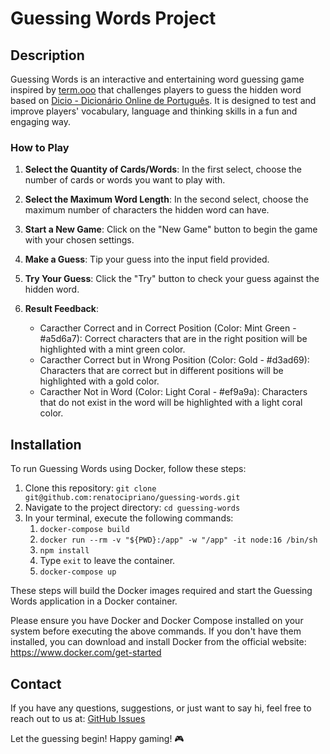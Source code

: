 # Guessing Words Project

## Description

Guessing Words is an interactive and entertaining word guessing game inspired by [term.ooo](https://term.ooo/) that challenges players to guess the hidden word based on [Dicio - Dicionário Online de Português](https://www.dicio.com.br/). It is designed to test and improve players' vocabulary, language and thinking skills in a fun and engaging way.

### How to Play

1. **Select the Quantity of Cards/Words**: In the first select, choose the number of cards or words you want to play with.

2. **Select the Maximum Word Length**: In the second select, choose the maximum number of characters the hidden word can have.

3. **Start a New Game**: Click on the "New Game" button to begin the game with your chosen settings.

4. **Make a Guess**: Tip your guess into the input field provided.

5. **Try Your Guess**: Click the "Try" button to check your guess against the hidden word.

6. **Result Feedback**:
   - Caracther Correct and in Correct Position (Color: Mint Green - #a5d6a7): Correct characters that are in the right position will be highlighted with a mint green color.
   - Caracther Correct but in Wrong Position (Color: Gold - #d3ad69): Characters that are correct but in different positions will be highlighted with a gold color.
   - Caracther Not in Word (Color: Light Coral - #ef9a9a): Characters that do not exist in the word will be highlighted with a light coral color.

## Installation

To run Guessing Words using Docker, follow these steps:

1. Clone this repository: `git clone git@github.com:renatocipriano/guessing-words.git`
2. Navigate to the project directory: `cd guessing-words`
3. In your terminal, execute the following commands:
   1. `docker-compose build`
   2. `docker run --rm -v "${PWD}:/app" -w "/app" -it node:16 /bin/sh`
   3. `npm install`
   4. Type `exit` to leave the container.
   5. `docker-compose up`

These steps will build the Docker images required and start the Guessing Words application in a Docker container.

Please ensure you have Docker and Docker Compose installed on your system before executing the above commands. If you don't have them installed, you can download and install Docker from the official website: https://www.docker.com/get-started

## Contact

If you have any questions, suggestions, or just want to say hi, feel free to reach out to us at: [GitHub Issues](https://github.com/renatocipriano/guessing-words/issues)

Let the guessing begin! Happy gaming! 🎮
